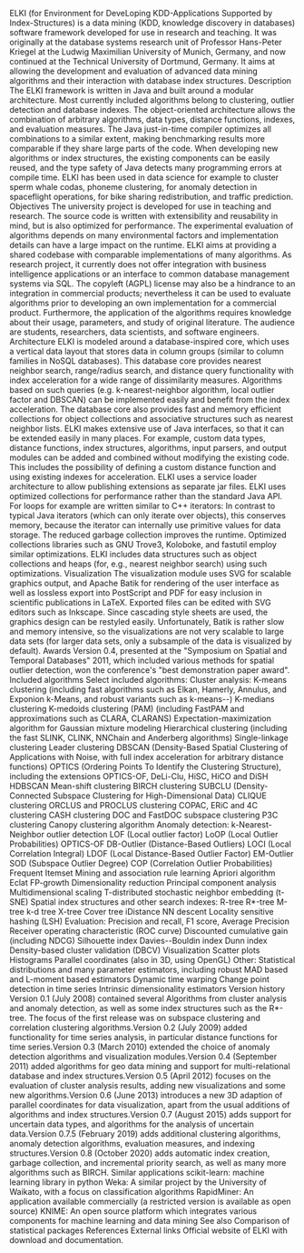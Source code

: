 ELKI (for Environment for DeveLoping KDD-Applications Supported by
Index-Structures) is a data mining (KDD, knowledge discovery in
databases) software framework developed for use in research and
teaching. It was originally at the database systems research unit of
Professor Hans-Peter Kriegel at the Ludwig Maximilian University of
Munich, Germany, and now continued at the Technical University of
Dortmund, Germany. It aims at allowing the development and evaluation of
advanced data mining algorithms and their interaction with database
index structures. Description The ELKI framework is written in Java and
built around a modular architecture. Most currently included algorithms
belong to clustering, outlier detection and database indexes. The
object-oriented architecture allows the combination of arbitrary
algorithms, data types, distance functions, indexes, and evaluation
measures. The Java just-in-time compiler optimizes all combinations to a
similar extent, making benchmarking results more comparable if they
share large parts of the code. When developing new algorithms or index
structures, the existing components can be easily reused, and the type
safety of Java detects many programming errors at compile time. ELKI has
been used in data science for example to cluster sperm whale codas,
phoneme clustering, for anomaly detection in spaceflight operations, for
bike sharing redistribution, and traffic prediction. Objectives The
university project is developed for use in teaching and research. The
source code is written with extensibility and reusability in mind, but
is also optimized for performance. The experimental evaluation of
algorithms depends on many environmental factors and implementation
details can have a large impact on the runtime. ELKI aims at providing a
shared codebase with comparable implementations of many algorithms. As
research project, it currently does not offer integration with business
intelligence applications or an interface to common database management
systems via SQL. The copyleft (AGPL) license may also be a hindrance to
an integration in commercial products; nevertheless it can be used to
evaluate algorithms prior to developing an own implementation for a
commercial product. Furthermore, the application of the algorithms
requires knowledge about their usage, parameters, and study of original
literature. The audience are students, researchers, data scientists, and
software engineers. Architecture ELKI is modeled around a
database-inspired core, which uses a vertical data layout that stores
data in column groups (similar to column families in NoSQL databases).
This database core provides nearest neighbor search, range/radius
search, and distance query functionality with index acceleration for a
wide range of dissimilarity measures. Algorithms based on such queries
(e.g. k-nearest-neighbor algorithm, local outlier factor and DBSCAN) can
be implemented easily and benefit from the index acceleration. The
database core also provides fast and memory efficient collections for
object collections and associative structures such as nearest neighbor
lists. ELKI makes extensive use of Java interfaces, so that it can be
extended easily in many places. For example, custom data types, distance
functions, index structures, algorithms, input parsers, and output
modules can be added and combined without modifying the existing code.
This includes the possibility of defining a custom distance function and
using existing indexes for acceleration. ELKI uses a service loader
architecture to allow publishing extensions as separate jar files. ELKI
uses optimized collections for performance rather than the standard Java
API. For loops for example are written similar to C++ iterators: In
contrast to typical Java iterators (which can only iterate over
objects), this conserves memory, because the iterator can internally use
primitive values for data storage. The reduced garbage collection
improves the runtime. Optimized collections libraries such as GNU
Trove3, Koloboke, and fastutil employ similar optimizations. ELKI
includes data structures such as object collections and heaps (for,
e.g., nearest neighbor search) using such optimizations. Visualization
The visualization module uses SVG for scalable graphics output, and
Apache Batik for rendering of the user interface as well as lossless
export into PostScript and PDF for easy inclusion in scientific
publications in LaTeX. Exported files can be edited with SVG editors
such as Inkscape. Since cascading style sheets are used, the graphics
design can be restyled easily. Unfortunately, Batik is rather slow and
memory intensive, so the visualizations are not very scalable to large
data sets (for larger data sets, only a subsample of the data is
visualized by default). Awards Version 0.4, presented at the \"Symposium
on Spatial and Temporal Databases\" 2011, which included various methods
for spatial outlier detection, won the conference\'s \"best
demonstration paper award\". Included algorithms Select included
algorithms: Cluster analysis: K-means clustering (including fast
algorithms such as Elkan, Hamerly, Annulus, and Exponion k-Means, and
robust variants such as k-means\--) K-medians clustering K-medoids
clustering (PAM) (including FastPAM and approximations such as CLARA,
CLARANS) Expectation-maximization algorithm for Gaussian mixture
modeling Hierarchical clustering (including the fast SLINK, CLINK,
NNChain and Anderberg algorithms) Single-linkage clustering Leader
clustering DBSCAN (Density-Based Spatial Clustering of Applications with
Noise, with full index acceleration for arbitrary distance functions)
OPTICS (Ordering Points To Identify the Clustering Structure), including
the extensions OPTICS-OF, DeLi-Clu, HiSC, HiCO and DiSH HDBSCAN
Mean-shift clustering BIRCH clustering SUBCLU (Density-Connected
Subspace Clustering for High-Dimensional Data) CLIQUE clustering ORCLUS
and PROCLUS clustering COPAC, ERiC and 4C clustering CASH clustering DOC
and FastDOC subspace clustering P3C clustering Canopy clustering
algorithm Anomaly detection: k-Nearest-Neighbor outlier detection LOF
(Local outlier factor) LoOP (Local Outlier Probabilities) OPTICS-OF
DB-Outlier (Distance-Based Outliers) LOCI (Local Correlation Integral)
LDOF (Local Distance-Based Outlier Factor) EM-Outlier SOD (Subspace
Outlier Degree) COP (Correlation Outlier Probabilities) Frequent Itemset
Mining and association rule learning Apriori algorithm Eclat FP-growth
Dimensionality reduction Principal component analysis Multidimensional
scaling T-distributed stochastic neighbor embedding (t-SNE) Spatial
index structures and other search indexes: R-tree R\*-tree M-tree k-d
tree X-tree Cover tree iDistance NN descent Locality sensitive hashing
(LSH) Evaluation: Precision and recall, F1 score, Average Precision
Receiver operating characteristic (ROC curve) Discounted cumulative gain
(including NDCG) Silhouette index Davies--Bouldin index Dunn index
Density-based cluster validation (DBCV) Visualization Scatter plots
Histograms Parallel coordinates (also in 3D, using OpenGL) Other:
Statistical distributions and many parameter estimators, including
robust MAD based and L-moment based estimators Dynamic time warping
Change point detection in time series Intrinsic dimensionality
estimators Version history Version 0.1 (July 2008) contained several
Algorithms from cluster analysis and anomaly detection, as well as some
index structures such as the R\*-tree. The focus of the first release
was on subspace clustering and correlation clustering algorithms.Version
0.2 (July 2009) added functionality for time series analysis, in
particular distance functions for time series.Version 0.3 (March 2010)
extended the choice of anomaly detection algorithms and visualization
modules.Version 0.4 (September 2011) added algorithms for geo data
mining and support for multi-relational database and index
structures.Version 0.5 (April 2012) focuses on the evaluation of cluster
analysis results, adding new visualizations and some new
algorithms.Version 0.6 (June 2013) introduces a new 3D adaption of
parallel coordinates for data visualization, apart from the usual
additions of algorithms and index structures.Version 0.7 (August 2015)
adds support for uncertain data types, and algorithms for the analysis
of uncertain data.Version 0.7.5 (February 2019) adds additional
clustering algorithms, anomaly detection algorithms, evaluation
measures, and indexing structures.Version 0.8 (October 2020) adds
automatic index creation, garbage collection, and incremental priority
search, as well as many more algorithms such as BIRCH. Similar
applications scikit-learn: machine learning library in python Weka: A
similar project by the University of Waikato, with a focus on
classification algorithms RapidMiner: An application available
commercially (a restricted version is available as open source) KNIME:
An open source platform which integrates various components for machine
learning and data mining See also Comparison of statistical packages
References External links Official website of ELKI with download and
documentation.
